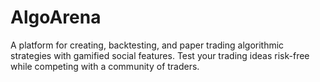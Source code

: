 # AlgoArena
A platform for creating, backtesting, and paper trading algorithmic strategies with gamified social features. Test your trading ideas risk-free while competing with a community of traders.
